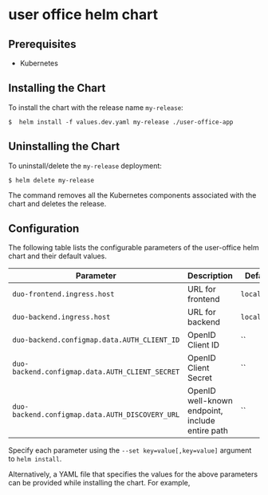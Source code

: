# user office helm chart

## Prerequisites

- Kubernetes 

## Installing the Chart

To install the chart with the release name `my-release`:

```console
$  helm install -f values.dev.yaml my-release ./user-office-app    
```


## Uninstalling the Chart

To uninstall/delete the `my-release` deployment:

```console
$ helm delete my-release
```

The command removes all the Kubernetes components associated with the chart and deletes the release.

## Configuration

The following table lists the configurable parameters of the user-office helm chart and their default values.

| Parameter | Description | Default |
| --------- | ----------- | ------- |
| `duo-frontend.ingress.host` | URL for frontend | `localhost` |
| `duo-backend.ingress.host` | URL for backend | `localhost` |
| `duo-backend.configmap.data.AUTH_CLIENT_ID` | OpenID Client ID | `` |
| `duo-backend.configmap.data.AUTH_CLIENT_SECRET` | OpenID Client Secret | `` |
| `duo-backend.configmap.data.AUTH_DISCOVERY_URL` | OpenID well-known endpoint, include entire path | `` |

Specify each parameter using the `--set key=value[,key=value]` argument to `helm install`.

Alternatively, a YAML file that specifies the values for the above parameters can be provided while installing the chart. For example,
